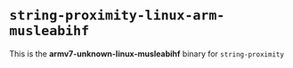 # `string-proximity-linux-arm-musleabihf`

This is the **armv7-unknown-linux-musleabihf** binary for `string-proximity`
